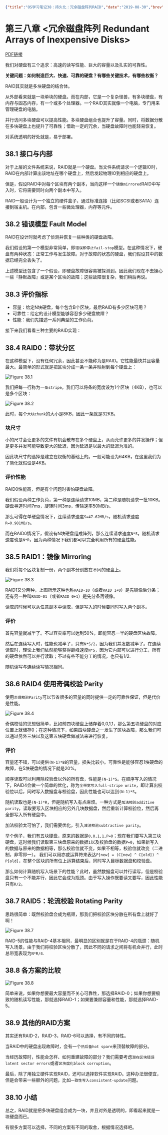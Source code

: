 ```json lw-blog-meta
{"title":"OS学习笔记38：持久化：冗余磁盘阵列RAID","date":"2019-08-30","brev":"用便宜的磁盘组成阵列~","tags":["OS"],"path":"blog/2019/190830-OS学习笔记38.md"}
```



# 第三八章 <冗余磁盘阵列 Redundant Arrays of Inexpensive Disks>

[PDF链接](http://pages.cs.wisc.edu/~remzi/OSTEP/file-raid.pdf)

我们对硬盘有三个追求：高速的读写性能、巨大的容量以及扎实的可靠性。

**关键问题：如何制造巨大、快速、可靠的硬盘？有哪些关键技术，有哪些权衡？**

RAID其实就是多块硬盘的结合体。

从外部看来就是一块单块的硬盘。而在内部，它是一个复杂怪兽，有多块硬盘，有内存与固态内存，有一个或多个处理器。一个RAID其实就像一个电脑，专门用来管理硬盘的电脑。

并行访问多块硬盘可以提高性能。多块硬盘组合也提升了容量。同时，将数据分散在多块硬盘上也提升了可靠性；借助一定的冗余，当硬盘故障时也能轻易恢复。

对系统透明的好处就是，易于部署。

## 38.1 接口与内部

对于上层的文件系统来说，RAID就是一个硬盘。当文件系统请求一个逻辑IO时，RAID在内部计算出该地址在哪个硬盘上，然后发起物理IO到相应的硬盘上。

但是，假设RAID中对每个区块有两个副本，当向这样一个`镜像mirrored`RAID中写入时，它将需要同时向两个副本中写入。

RAID一般设计为一个独立的硬件盒子，通过标准连接（比如SCSI或者SATA）连接到宿主机。在内部，包含一些微处理器，内存等元件。

## 38.2 错误模型 Fault Model

RAID在设计时就考虑了侦测并恢复一些种类的硬盘故障。

我们假设的第一个模型非常简单，即`错误即停止fail-stop`模型。在这种情况下，硬盘有两种状态：正常工作与发生故障。对于故障的状态的硬盘，我们假设其中的数据已经完全丢失了。

上述模型还包含了一个假设，即硬盘故障很容易被探测到。因此我们现在不去操心一些『静默故障』或是某个区块的故障；这些故障很复杂，我们稍后再说。

## 38.3 评价指标

- 容量：给定N块硬盘，每个包含B个区块，最后RAID有多少区块可用？
- 可靠性：给定的设计模型能够容忍多少硬盘故障？
- 性能：我们先描述一系列典型的工作负荷。

接下来我们看看三种主要的RAID实现：

## 38.4 RAID0：带状分区

在这种模型下，没有任何冗余，因此甚至不能称为是RAID。它性能最快并且容量最大。最简单的形式就是把区块分成一条一条并映射到每个硬盘上：

![Figure 38.1](/static/blog/2019-08-30-Fig-38-1.png)

我们把每一行称为一`条stripe`。我们可以将条的宽度设为1个区块（4KB），也可以是多个区块：

![Figure 38.2](/static/blog/2019-08-30-Fig-38-2.png)

此时，每个`大块chunk`的大小是8KB，因此一条就是32KB。

### 块尺寸

小的尺寸会让更多的文件有机会散布在多个硬盘上，从而允许更多的并发操作；但是更多并发可能导致更大的延迟，因为延迟是以最大的延迟为准的。

因此块尺寸的选择是建立在权衡的基础上的。一般可能设为64KB，在这里我们为了简化就假设是4KB。

### 评价性能

RAID0性能高，但是有个问题时害怕硬盘故障。

我们假设两种工作负荷，第一种是连续请求10MB，第二种是随机请求一批10KB。硬盘寻道时间7ms，旋转时间3ms，传输速率50MB/s。

那么可得在单硬盘情况下，连续请求速度`S=47.62MB/s`，随机请求速度`R=0.981MB/s`。

而在RAID0情况下，假设有N块硬盘组成阵列，那么连续请求速度`N*S`，随机请求速度也是`N*R`，因为两种情况下我们都可以完全利用所有的硬盘性能。

## 38.5 RAID1：镜像 Mirroring

我们将每个区块复制一份，两个副本分别放在不同的硬盘上。

![Figure 38.3](/static/blog/2019-08-30-Fig-38-3.png)

RAID1又分两种，上图所示这种也称`RAID-10`（或者`RAID 1+0`）是先镜像后分条；还有另一种叫`RAID-01`（或者`RAID 0+1`）是先分条再镜像。

读取的时候可以从任意副本中读取，但是写入的时候要同时写入两个副本。

### 评价

首先容量就减半了。不过容灾率可以达到50%，即能容忍一半的硬盘区块故障。

然后在连续写入时，性能也减半了，只有`N*S/2`，因为我们并发数减半了。在连续读取时，理论上我们依然能够获得巅峰速度`N*S`，因为它内部可以进行分工，所有的硬盘依然可以并行读取；不过有些不能分工的情况，也只有1/2.

随机读写与连续读写情况相同。

## 38.6 RAID4 使用奇偶校验 Parity

使用`奇偶校验Parity`可以节省很多的容量的同时提供一定的可靠性保证，但是代价是性能。

![Figure 38.4](/static/blog/2019-08-30-Fig-38-4.png)

奇偶校验的思想很简单，比如前四块硬盘上储存着0,0,1,1，那么第五块硬盘的对应位置上就储存0；在这种情况下，如果四块硬盘之一发生了区块故障，那么我们可以通过另外三块以及这第五块硬盘做减法来进行恢复。

### 评价

容量还不错，可以提供`(N-1)*B`的容量，损失比较小。可靠性是能够容忍1块硬盘的故障，在5块硬盘的情况下就是20%。

顺序读取可以利用除校验盘以外的所有盘，性能是`(N-1)*S`。在顺序写入的情况下，RAID4会做一个简单的优化，称为`全带宽写入full-stripe write`，即计算出校验位以后，同时写入数据盘与校验盘，因此性能也可以达到`(N-1)*S`。

随机读取也是`(N-1)*R`，但是随机写入有点麻烦。一种方式是`加法校验additive parity`，读取要写入区块相应的另外几块数据盘，然后重新计算校验位，然后再全部写入所有硬盘中。

加法校验太可怕了，我们需要优化，引入`减法校验subtractive parity`。

举个例子，我们有五块硬盘，原来的数据是`0,0,1,1,P=0`；现在我们要写入第三块硬盘，这时候我们读取第三块盘原来的数据`1`以及校验盘的数据`P=0`，如果新写入的数据与原来的数据相等，那么校验位就不变，如果不相等，校验位就改变（二进制，非零即一）。
我们可以用亦或运算符来表达`P[new] = (C[new] ^ C[old]) ^ P[old]`，在整个区块的所有位上运算结束后，同时写入目标数据盘和校验盘。

那么如何计算随机写入场景下的性能？此时，虽然数据盘可以并行读写，但是校验盘只有一个不能并行，因此它会成为瓶颈。由于写入操作既要读又要写，因此性能只有`R/2`。

## 38.7 RAID5：轮流校验 Rotating Parity

思路很简单：既然校验盘会成为瓶颈，那我们把校验区块分散在所有盘上就好了啊！

![Figure 38.7](/static/blog/2019-08-30-Fig-38-7.png)

RAID-5的性能与RAID-4基本相同，最明显的区别就是在于RAID-4的瓶颈：随机写入场景。由于我们将校验区块分散了，因此不同的请求之间将有机会并行，此时总带宽表现为`N*R/4`.

## 38.8 各方案的比较

![Figure 38.8](/static/blog/2019-08-30-Fig-38-8.png)

简单来说，如果你想要最大容量而不关心可靠性，那选择RAID-0；如果你想要极致的随机读写性能，那就选择RAID-1；如果要兼顾容量和性能，那就选择RAID-5。

## 38.9 其他的RAID方案

其实还有RAID-2，RAID-3，RAID-6可以选择，有不同的特性。

当RAID中的硬盘出现故障时，会有一个`热后备hot spare`来顶替故障的部分。

当经历故障时，性能会怎样、如何重建故障的部分？我们需要考虑`潜在区块错误latent sector errors`或者`区块腐化block corruption`。

最后，除了用独立硬件实现RAID，还可以选择软件实现RAID。这种办法很便宜，但是会带来一些额外的问题，比如`一致性写入consistent-update`问题。

## 38.10 小结

总之，RAID就是把多块硬盘组合成为一块，并且对外是透明的，即看起来就是一块硬盘而已。

有很多方案可以选择，不同的方案有不同的取舍，根据情况选择吧。
